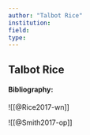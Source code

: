 ```yaml
---
author: "Talbot Rice"
institution:
field:
type:
---
```


## Talbot Rice
#### Bibliography:

![[@Rice2017-wn]]

![[@Smith2017-op]]